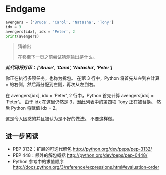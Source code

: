 # Endgame

```python
avengers = ['Bruce', 'Carol', 'Natasha', 'Tony']
idx = 3
avengers[idx], idx = 'Peter', 2
print(avengers)
```

> 猜输出
>
> 在移至下一页之前尝试猜测输出是什么。

***此代码将打印： ['Bruce', 'Carol', 'Natasha', 'Peter']***


你正在执行多项任务，也称为拆包。 在第 3 行中，Python 将首先从左到右计算 = 的右侧，然后再分配到左侧，再次从左到右。

在 avengers[idx], idx = 'Peter', 2 行中，Python 首先计算 avengers[idx] = 'Peter'。 由于 idx 在这里仍然是 3，因此列表中的第四项 Tony 正在被替换。 然后 Python 将赋值 idx = 2。

这是令人困惑的并且被认为是不好的做法。 不要这样做。

## 进一步阅读

- PEP 3132：扩展的可迭代解包
    http://python.org/dev/peps/pep-3132/
- PEP 448：额外的解包概括
    http://python.org/dev/peps/pep-0448/
- Python 参考中的求值顺序
    http://docs.python.org/3/reference/expressions.html#evaluation-order